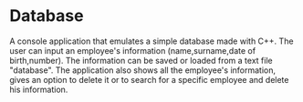 # Database
A console application that emulates  a simple database made with C++. The user can input an employee's information (name,surname,date of birth,number). The information can be saved or loaded from a text file "database". The application also shows all the employee's information, gives an option to delete it or to search for a specific employee and delete his information.
